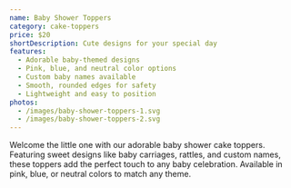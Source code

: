 ```yaml
---
name: Baby Shower Toppers
category: cake-toppers
price: $20
shortDescription: Cute designs for your special day
features:
  - Adorable baby-themed designs
  - Pink, blue, and neutral color options
  - Custom baby names available
  - Smooth, rounded edges for safety
  - Lightweight and easy to position
photos:
  - /images/baby-shower-toppers-1.svg
  - /images/baby-shower-toppers-2.svg
---
```


Welcome the little one with our adorable baby shower cake toppers.
Featuring sweet designs like baby carriages, rattles, and custom names, these toppers add the perfect touch to any baby celebration.
Available in pink, blue, or neutral colors to match any theme.